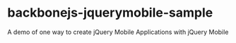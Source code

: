 backbonejs-jquerymobile-sample
==============================

A demo of one way to create jQuery Mobile Applications with jQuery Mobile